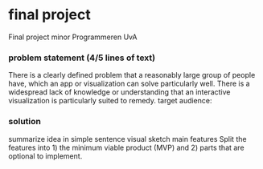 # final project 
Final project minor Programmeren UvA

### problem statement (4/5 lines of text)
There is a clearly defined problem that a reasonably large group of people have, which an app or visualization can solve particularly well.
There is a widespread lack of knowledge or understanding that an interactive visualization is particularly suited to remedy.
target audience: 


### solution
summarize idea in simple sentence
visual sketch
main features
Split the features into 1) the minimum viable product (MVP) and 2) parts that are optional to implement.
